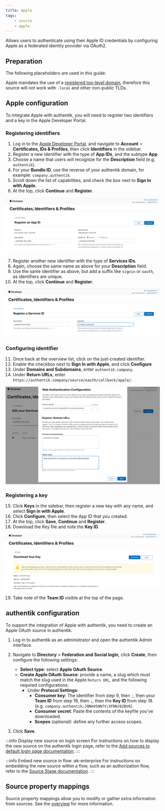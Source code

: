 ```yaml
---
title: Apple
tags:
    - source
    - apple
---
```


Allows users to authenticate using their Apple ID credentials by configuring Apple as a federated identity provider via OAuth2.

## Preparation

The following placeholders are used in this guide:

Apple mandates the use of a [registered top-level domain](https://en.wikipedia.org/wiki/List_of_Internet_top-level_domains), therefore this source will not work with `.local` and other non-public TLDs.

## Apple configuration

To integrate Apple with authentik, you will need to register two identifiers and a key in the Apple Developer Portal.

### Registering identifiers

1. Log in to the [Apple Developer Portal](https://developer.apple.com/account/), and navigate to **Account** > **Certificates, IDs & Profiles**, then click **Identifiers** in the sidebar.
2. Register a new identifier with the type of **App IDs**, and the subtype **App**.
3. Choose a name that users will recognize for the **Description** field (e.g. `authentik`).
4. For your **Bundle ID**, use the reverse of your authentik domain, for example: `company.authentik`.
5. Scroll down the list of capabilities, and check the box next to **Sign In with Apple**.
6. At the top, click **Continue** and **Register**.

![](./app_id.png)

7. Register another new identifier with the type of **Services IDs**.
8. Again, choose the same name as above for your **Description** field.
9. Use the same identifier as above, but add a suffix like `signin` or `oauth`, as identifiers are unique.
10. At the top, click **Continue** and **Register**.

![](./service_id.png)

### Configuring identifier

11. Once back at the overview list, click on the just-created identifier.
12. Enable the checkbox next to **Sign In with Apple**, and click **Configure**
13. Under **Domains and Subdomains**, enter `authentik.company`.
14. Under **Return URLs**, enter `https://authentik.company/source/oauth/callback/apple/`.

![](./app_service_config.png)

### Registering a key

15. Click **Keys** in the sidebar, then register a new key with any name, and select **Sign in with Apple**.
16. Click **Configure**, then select the App ID that you created.
17. At the top, click **Save**, **Continue** and **Register**.
18. Download the Key file and note the **Key ID**.

![](./key.png)

19. Take note of the **Team ID** visible at the top of the page.

## authentik configuration

To support the integration of Apple with authentik, you need to create an Apple OAuth source in authentik.

1. Log in to authentik as an administrator and open the authentik Admin interface.
2. Navigate to **Directory** > **Federation and Social login**, click **Create**, then configure the following settings:
    - **Select type**: select **Apple OAuth Source**.
    - **Create Apple OAuth Source**: provide a name, a slug which must match the slug used in the Apple `Return URL`, and the following required configurations:
        - Under **Protocol Settings**:
            - **Consumer key**: The identifier from step 9, then `;`, then your **Team ID** from step 19, then `;`, then the **Key ID** from step 18. (e.g. `company.authentik;JQNH45HN7V;XFBNJ82BV6`).
            - **Consumer secret**: Paste the contents of the keyfile you've downloaded.
            - **Scopes** _(optional)_: define any further access scopes.

3. Click **Save**.

:::info Display new source on login screen
For instructions on how to display the new source on the authentik login page, refer to the [Add sources to default login page documentation](../../index.md#add-sources-to-default-login-page).
:::

:::info Embed new source in flow :ak-enterprise
For instructions on embedding the new source within a flow, such as an authorization flow, refer to the [Source Stage documentation](../../../../../add-secure-apps/flows-stages/stages/source).
:::

## Source property mappings

Source property mappings allow you to modify or gather extra information from sources. See the [overview](../../property-mappings/index.md) for more information.
